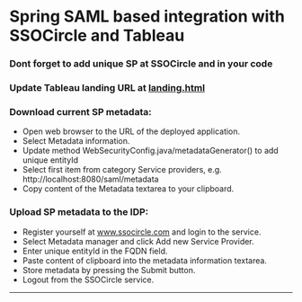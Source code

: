 Spring SAML based integration with SSOCircle and Tableau
====================


### Dont forget to add unique SP at SSOCircle and in your code
### Update Tableau landing URL at [landing.html](https://github.com/inbravo/spring-saml-tableau/blob/master/src/main/resources/templates/landing.html)
### Download current SP metadata:
- Open web browser to the URL of the deployed application.
- Select Metadata information.
- Update method WebSecurityConfig.java/metadataGenerator() to add unique entityId
- Select first item from category Service providers, e.g. http://localhost:8080/saml/metadata
- Copy content of the Metadata textarea to your clipboard.

### Upload SP metadata to the IDP:
- Register yourself at www.ssocircle.com and login to the service.
- Select Metadata manager and click Add new Service Provider.
- Enter unique entityId in the FQDN field.
- Paste content of clipboard into the metadata information textarea.
- Store metadata by pressing the Submit button.
- Logout from the SSOCircle service.

---------





